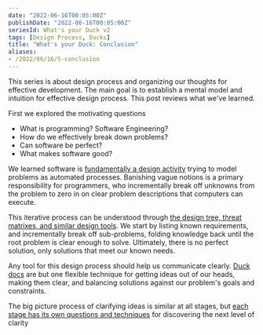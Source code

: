 ```yaml
---
date: "2022-06-16T00:05:00Z"
publishDate: "2022-06-16T00:05:00Z"
seriesId: What's your Duck v2
tags: [Design Process, Ducks]
title: "What's your Duck: Conclusion"
aliases:
- /2022/06/16/5-conclusion
---
```

This series is about design process and organizing our thoughts for effective development. The main goal is to establish a mental model and intuition for effective design process. This post reviews what we've learned.
<!--more-->

First we explored the motivating questions
- What is programming? Software Engineering?
- How do we effectively break down problems?
- Can software be perfect?
- What makes software good?

We learned software is [fundamentally a design activity](2022-06-16-1-Software-as-Clarity.md) trying to model problems as automated processes.
Banishing vague notions is a primary responsibility for programmers, who incrementally break off
unknowns from the problem to zero in on clear problem descriptions that computers can execute.

This iterative process can be understood through [the design tree, threat matrixes, and similar design tools](./2022-06-16-2-Design-Tree-and-Incremental-Progress.md). We start by listing known requirements, and incrementally break off sub-problems, folding knowledge back until the root problem is clear enough to solve.  Ultimately, there is no perfect solution, only solutions that meet our known needs.

Any tool for this design process should help us communicate clearly. [Duck docs](./2022-06-16-3-Ducks.md) are but one flexible technique for getting ideas out of our heads, making them clear, and balancing solutions against our problem's goals and constraints.

The big picture process of clarifying ideas is similar at all stages, but [each stage has its own questions and techniques](./2022-06-16-4-Stage-Specific-Questions.md) for discovering the next level of clarity